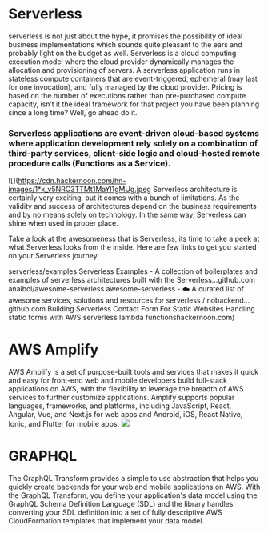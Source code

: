 # Serverless
serverless is not just about the hype, it promises the possibility of ideal business implementations which sounds quite pleasant to the ears and probably light on the budget as well.
Serverless is a cloud computing execution model where the cloud provider dynamically manages the allocation and provisioning of servers. A serverless application runs in stateless compute containers that are event-triggered, ephemeral (may last for one invocation), and fully managed by the cloud provider. Pricing is based on the number of executions rather than pre-purchased compute capacity, isn’t it the ideal framework for that project you have been planning since a long time? Well, go ahead do it.

### Serverless applications are event-driven cloud-based systems where application development rely solely on a combination of third-party services, client-side logic and cloud-hosted remote procedure calls (Functions as a Service).
![](https://cdn.hackernoon.com/hn-images/1*x_v5NRC3TTMt1MaYl1gMUg.jpeg
Serverless architecture is certainly very exciting, but it comes with a bunch of limitations. As the validity and success of architectures depend on the business requirements and by no means solely on technology. In the same way, Serverless can shine when used in proper place.

Take a look at the awesomeness that is Serverless, its time to take a peek at what Serverless looks from the inside. Here are few links to get you started on your Serverless journey.

serverless/examples
Serverless Examples - A collection of boilerplates and examples of serverless architectures built with the Serverless…github.com
anaibol/awesome-serverless
awesome-serverless - :cloud: A curated list of awesome services, solutions and resources for serverless / nobackend…github.com
Building Serverless Contact Form For Static Websites
Handling static forms with AWS serverless lambda functionshackernoon.com)
# AWS Amplify
AWS Amplify is a set of purpose-built tools and services that makes it quick and easy for front-end web and mobile developers build full-stack applications on AWS, with the flexibility to leverage the breadth of AWS services to further customize applications. Amplify supports popular languages, frameworks, and platforms, including JavaScript, React, Angular, Vue, and Next.js for web apps and Android, iOS, React Native, Ionic, and Flutter for mobile apps.
![](https://d1.awsstatic.com/AWS%20Amplify/Features/product-page-diagram_Amplify_How-it-works_Develop%402x%20(1).86135eef1e1961cf5cc41fba8c1a5fc46bf38cf2.png)

# GRAPHQL
The GraphQL Transform provides a simple to use abstraction that helps you quickly create backends for your web and mobile applications on AWS. With the GraphQL Transform, you define your application's data model using the GraphQL Schema Definition Language (SDL) and the library handles converting your SDL definition into a set of fully descriptive AWS CloudFormation templates that implement your data model.